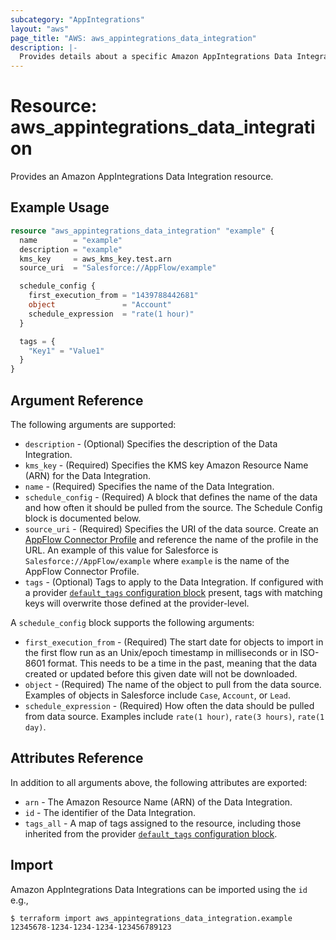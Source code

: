 ```yaml
---
subcategory: "AppIntegrations"
layout: "aws"
page_title: "AWS: aws_appintegrations_data_integration"
description: |-
  Provides details about a specific Amazon AppIntegrations Data Integration
---
```


# Resource: aws_appintegrations_data_integration

Provides an Amazon AppIntegrations Data Integration resource.

## Example Usage

```terraform
resource "aws_appintegrations_data_integration" "example" {
  name        = "example"
  description = "example"
  kms_key     = aws_kms_key.test.arn
  source_uri  = "Salesforce://AppFlow/example"

  schedule_config {
    first_execution_from = "1439788442681"
    object               = "Account"
    schedule_expression  = "rate(1 hour)"
  }

  tags = {
    "Key1" = "Value1"
  }
}
```

## Argument Reference

The following arguments are supported:

* `description` - (Optional) Specifies the description of the Data Integration.
* `kms_key` - (Required) Specifies the KMS key Amazon Resource Name (ARN) for the Data Integration.
* `name` - (Required) Specifies the name of the Data Integration.
* `schedule_config` - (Required) A block that defines the name of the data and how often it should be pulled from the source. The Schedule Config block is documented below.
* `source_uri` - (Required) Specifies the URI of the data source. Create an [AppFlow Connector Profile](https://registry.terraform.io/providers/hashicorp/aws/latest/docs/resources/appflow_connector_profile) and reference the name of the profile in the URL. An example of this value for Salesforce is `Salesforce://AppFlow/example` where `example` is the name of the AppFlow Connector Profile.
* `tags` - (Optional) Tags to apply to the Data Integration. If configured with a provider [`default_tags` configuration block](/docs/providers/aws/index.html#default_tags-configuration-block) present, tags with matching keys will overwrite those defined at the provider-level.

A `schedule_config` block supports the following arguments:

* `first_execution_from` - (Required) The start date for objects to import in the first flow run as an Unix/epoch timestamp in milliseconds or in ISO-8601 format. This needs to be a time in the past, meaning that the data created or updated before this given date will not be downloaded.
* `object` - (Required) The name of the object to pull from the data source. Examples of objects in Salesforce include `Case`, `Account`, or `Lead`.
* `schedule_expression` - (Required) How often the data should be pulled from data source. Examples include `rate(1 hour)`, `rate(3 hours)`, `rate(1 day)`.

## Attributes Reference

In addition to all arguments above, the following attributes are exported:

* `arn` - The Amazon Resource Name (ARN) of the Data Integration.
* `id` - The identifier of the Data Integration.
* `tags_all` - A map of tags assigned to the resource, including those inherited from the provider [`default_tags` configuration block](/docs/providers/aws/index.html#default_tags-configuration-block).

## Import

Amazon AppIntegrations Data Integrations can be imported using the `id` e.g.,

```
$ terraform import aws_appintegrations_data_integration.example 12345678-1234-1234-1234-123456789123
```

<!-- cache-key: cdktf-0.17.0-pre.15 input-8f30f4e32fb99b481e6760baf118145ef1f11710e2f556c3247eac7ed2521838 -->